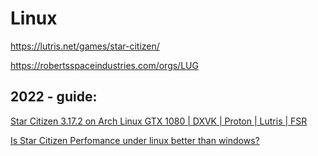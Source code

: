 # Linux
https://lutris.net/games/star-citizen/

https://robertsspaceindustries.com/orgs/LUG

## 2022 - guide:

[Star Citizen 3.17.2 on Arch Linux GTX 1080 | DXVK | Proton | Lutris | FSR](https://youtu.be/CeJ3SP1SvgY)

[Is Star Citizen Perfomance under linux better than windows?](https://youtu.be/hFSh495TRjQ)
